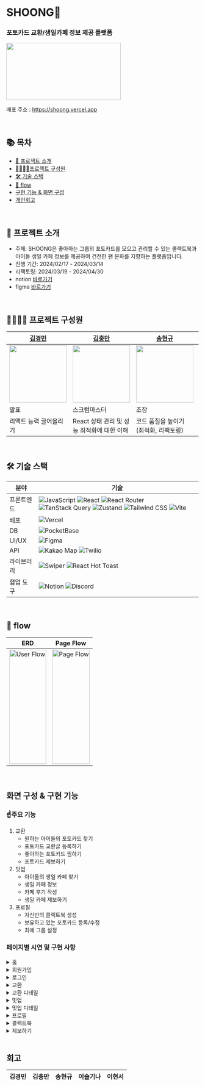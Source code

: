 # SHOONG🚀
### 포토카드 교환/생일카페 정보 제공 플랫폼  
<img src="https://github.com/FRONTENDSCHOOL8/shoong/assets/103557910/8e4e4ddd-1f85-4967-9072-f341eb465bc0" width="300px" height="150px" />

배포 주소 : https://shoong.vercel.app

<br />

## 📚 목차
- [👀 프로젝트 소개](#프로젝트-소개)
- [👨‍👩‍👧‍👦프로젝트 구성원](#프로젝트-구성원)
- [🛠 기술 스택](#기술-스택)
- [🔀 flow](#flow)
- [구현 기능 & 화면 구성](#구현-기능--화면-구성)
- [개인회고](#개인회고)

<br />

## 👀 프로젝트 소개
<a name="프로젝트-소개"></a>
- 주제: SHOONG은 좋아하는 그룹의 포토카드를 모으고 관리할 수 있는 콜렉트북과 아이돌 생일 카페 정보를 제공하여 건전한 팬 문화를 지향하는 플랫폼입니다.
- 진행 기간: 2024/02/17 - 2024/03/14
- 리팩토링: 2024/03/19 - 2024/04/30
- notion [바로가기](https://www.notion.so/3-Hook-1982ce8ee5cb4442b9804a187fa11221?pvs=4)
- figma [바로가기](https://www.figma.com/file/S1cdmuXvrpZECUEdaO7OJD/SHOONG?type=design&node-id=7194%3A1527&mode=design&t=EINQ54Awfbm5u9fD-1)

<br />

## 👨‍👩‍👧‍👦 프로젝트 구성원
|  [김경민](https://github.com/highballplz) | [김충만](https://github.com/fullkeem)   | [송현규](https://github.com/song0331) |  [이슬기나](https://github.com/roben31380)  | [이현서](https://github.com/pistapixie) |
|----------|--------------------|-------------------|------------|------------|
|<img src="https://github.com/FRONTENDSCHOOL8/shoong/assets/103557910/71eeacde-4474-4f26-9a70-2b7009154f3a" alt="" width="150px" height="150px">|<img src="https://github.com/FRONTENDSCHOOL8/shoong/assets/103557910/c0a686a6-2eac-44c3-82b1-16674ee18d14" alt="" width="150px" height="150px"> |<img src="https://github.com/FRONTENDSCHOOL8/shoong/assets/103557910/9096245a-7643-45f3-af16-45bad5fd0cb1" alt="" width="150px" height="150px"> |<img src="https://github.com/FRONTENDSCHOOL8/shoong/assets/103557910/fb809caf-8007-414a-abb3-9feffd04f312" alt="" width="150px" height="150px"> |<img src="https://github.com/FRONTENDSCHOOL8/shoong/assets/103557910/6908d5e1-ad19-47ca-84ba-9ad7e6be2803" alt="" width="150px" height="150px"> |
| 발표 |스크럼마스터 | 조장 | 기록 | 디자인 |
|리액트 능력 끌어올리기 | React 상태 관리 및 성능 최적화에 대한 이해 | 코드 품질을 높이기 (최적화, 리팩토링) | 클린하게 리액트다운 작업을 하기 | 컴포넌트 중심 설계에 익숙해지기 |

<br />

## 🛠 기술 스택
<a name="기술-스택"></a>

| 분야        | 기술                                                                                                                                                                |
|-----------|----------------------------------------------------------------------------------------------------------------------------------------------------------------------|
| 프론트엔드   | ![JavaScript](https://img.shields.io/badge/JavaScript-F7DF1E?style=flat-square&logo=javascript&logoColor=black) ![React](https://img.shields.io/badge/React-61DAFB?style=flat-square&logo=react&logoColor=black) ![React Router](https://img.shields.io/badge/React_Router-CA4245?style=flat-square&logo=react-router&logoColor=white) ![TanStack Query](https://img.shields.io/badge/TanStack_Query-FF4154?style=flat-square&logo=tanstack&logoColor=white) ![Zustand](https://img.shields.io/badge/Zustand-764ABC?style=flat-square&logo=zustand&logoColor=white) ![Tailwind CSS](https://img.shields.io/badge/Tailwind_CSS-38B2AC?style=flat-square&logo=tailwind-css&logoColor=white) ![Vite](https://img.shields.io/badge/Vite-B73BFE?style=flat-square&logo=vite&logoColor=FFD62E) |
| 배포        | ![Vercel](https://img.shields.io/badge/Vercel-000000?style=flat-square&logo=vercel&logoColor=white)                                            |
| DB       | ![PocketBase](https://img.shields.io/badge/PocketBase-FF6B6B?style=flat-square&logo=pocketbase&logoColor=white)                                |
| UI/UX     | ![Figma](https://img.shields.io/badge/Figma-F24E1E?style=flat-square&logo=figma&logoColor=white)                                                                              |
| API        | ![Kakao Map](https://img.shields.io/badge/Kakao_Map-FFCD00?style=flat-square&logo=kakao&logoColor=black) ![Twilio](https://img.shields.io/badge/Twilio-F22F46?style=flat-square&logo=twilio&logoColor=white)                             |
| 라이브러리    | ![Swiper](https://img.shields.io/badge/Swiper-6332F6?style=flat-square&logo=swiper&logoColor=white)  ![React Hot Toast](https://img.shields.io/badge/React_Hot_Toast-58A6FF?style=flat-square&logo=react-hot-toast&logoColor=white)                                                                    |
| 협업 도구     | ![Notion](https://img.shields.io/badge/Notion-000000?style=flat-square&logo=notion&logoColor=white) ![Discord](https://img.shields.io/badge/Discord-5865F2?style=flat-square&logo=discord&logoColor=white)           |

<br />

## 🔀 flow
<a name="flow"></a>

| ERD | Page Flow |
|-----------|-----------|
| <img src="https://github.com/FRONTENDSCHOOL8/shoong/assets/103557910/331b4860-207f-40d1-aa7d-9819129abe8e" alt="User Flow" height="300px" width="100%"> | <img src="https://github.com/FRONTENDSCHOOL8/shoong/assets/103557910/ef2a4467-978f-4dc9-a003-0a7ab2fc9a69" alt="Page Flow" height="300px" width="100%"> |

<br />

## 화면 구성 & 구현 기능

### ☝️주요 기능
1. 교환
   - 원하는 아이돌의 포토카드 찾기
   - 포토카드 교환글 등록하기
   - 좋아하는 포토카드 찜하기
   - 포토카드 제보하기
2. 밋업
   - 아이돌의 생일 카페 찾기
   - 생일 카페 정보
   - 카페 후기 작성
   - 생일 카페 제보하기
3. 프로필
   - 자신만의 콜렉트북 생성
   - 보유하고 있는 포토카드 등록/수정
   - 최애 그룹 설정

### 페이지별 시연 및 구현 사항

<details>
  <summary>홈</summary>
  
![홈](https://github.com/FRONTENDSCHOOL8/shoong/assets/103557910/1ac4d860-5ccc-4bf5-a8ad-4ac8f8c406c7)

- Swiper 라이브러리를 사용해 캐러셀 구현 [이슬기나]
- 최신/많이 찜한 포카 필터링 구현 [이현서]
- 포토카드 찜목록으로 이동가능한 아이콘 구현 [이현서]
</details>

<details>
  <summary>회원가입</summary>
  
  ![회원가입](https://github.com/FRONTENDSCHOOL8/shoong/assets/103557910/fd765ce3-0a05-4aba-9214-00723510475f)

  - 이메일 중복 검사 및 인증번호 전송 [김경민]
  - 이메일/비밀번호 유효성 검사 [김경민]
  - date-picker 라이브러리를 사용해 생년월일 구현 [김경민]
  - 이용 약관 동의 필수/선택 기능 구현 [김경민]

</details>

<details>
  <summary>로그인</summary>
  
  ![로그인 찜목록](https://github.com/FRONTENDSCHOOL8/shoong/assets/103557910/9bd93378-346a-4b59-a594-9fcb0fc883d4)

  - 아이디/비밀번호 입력 값과 데이터베이스의 유저의 정보와 비교를 통해 로그인 성공/실패 구현 [김경민]
  - 로그인 성공 시 유저의 token 로컬스토리지에 저장 [김경민]
  
</details>

<details>
  <summary>교환</summary>
  
![교환](https://github.com/FRONTENDSCHOOL8/shoong/assets/103557910/5452590e-de11-4972-8fd5-b9c42b0b8131)

- 이름/포카명 검색 기능 구현 [이슬기나]
- 그룹별 포토카드 tab 구현 [송현규]
- 최신/찜 높은 순, 낮은 순 필러팅 구현 [송현규]
- pagination 구현 [송현규]

</details>

<details>
  <summary>교환 디테일</summary>

![교환 디테일](https://github.com/FRONTENDSCHOOL8/shoong/assets/103557910/db89ab35-7b8c-4c0f-a162-2489d8ed0b22)

- 포토카드 id로 포토카드 데이터 렌더링 [김충만]
- 교환글 CRUD 구현 [김충만]
- 교환글 작성 시 비속어 필터링 구현 [김충만]

</details>

<details>
  <summary>밋업</summary>

![밋업](https://github.com/FRONTENDSCHOOL8/shoong/assets/103557910/fea75cf2-9234-4690-8772-2539d45171fb)

- Kakao map api 기반 라이브러리를 사용 [김충만]
- 밋업 데이터 렌더링 [김충만]
- 마커와 셍일 카페 리스트 연결 [김충만]
  
</details>

<details>
  <summary>밋업 디테일</summary>

![밋업 디테일](https://github.com/FRONTENDSCHOOL8/shoong/assets/103557910/7810c68b-3029-4809-8841-253c63408b59)

- 밋업 id로 밋업 데이터 렌더링 [송현규]
- swiper 라이브러리를 사용해 슬라이드 구현 [이슬기나]
- kakao map api를 이용해 정적 지도 구현 [김충만]
- 댓글 작성 기능 구현 [이슬기나]
  
</details>

<details>
  <summary>프로필</summary>

![프로필](https://github.com/FRONTENDSCHOOL8/shoong/assets/103557910/a8936bd6-cbac-4b42-990d-b7bb5e543dd1)

![최애 그룹](https://github.com/FRONTENDSCHOOL8/shoong/assets/103557910/0cc552e4-3eb5-4043-8c1c-beae047b6e6c)

- 나의 최애 그룹 설정하기 [송현규]
- 유저의 콜렉트북 데이터 렌더링 [송현규]
  
</details>

<details>
  <summary>콜렉트북</summary>

  ![컬랙트북 생성](https://github.com/FRONTENDSCHOOL8/shoong/assets/103557910/4dfe34cc-d463-4212-a231-6d48e3edb83e)

![포카 드볼](https://github.com/FRONTENDSCHOOL8/shoong/assets/103557910/cd51b78d-d0e6-433a-8947-0564efb9e1d2)

- 나만의 콜렉트북 추 [송현규]
- 콜렉트북에 해당되는 그룹의 포토카드 보유/미보유 상태 구현 [송현규]
- rc-progress 라이브러리를 이용해 보유 중인 포토카드 수량 시각적 효과 구현 [송현규]
  
</details>

<details>
  <summary>제보하기</summary>

![포토카드 제보](https://github.com/FRONTENDSCHOOL8/shoong/assets/103557910/f7074aa7-46b1-4f33-b3f1-2d67f6bdb502)

![밋업 제보](https://github.com/FRONTENDSCHOOL8/shoong/assets/103557910/03af0eb4-27fb-4736-b97d-421c853dd443)

- 

</details>


<br />

## 회고

| 김경민 | 김충만 | 송현규 | 이슬기나 | 이현서 |
| ----- | ----- | ---- | ----- | ------|

